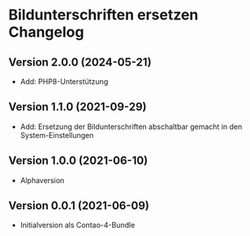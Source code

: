 # Bildunterschriften ersetzen Changelog

## Version 2.0.0 (2024-05-21)

* Add: PHP8-Unterstützung

## Version 1.1.0 (2021-09-29)

* Add: Ersetzung der Bildunterschriften abschaltbar gemacht in den System-Einstellungen

## Version 1.0.0 (2021-06-10)

* Alphaversion

## Version 0.0.1 (2021-06-09)

* Initialversion als Contao-4-Bundle
